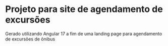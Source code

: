 # Projeto para site de agendamento de excursões

Gerado utilizando Angular 17 a fim de uma landing page para agendamento de excursões de ônibus
